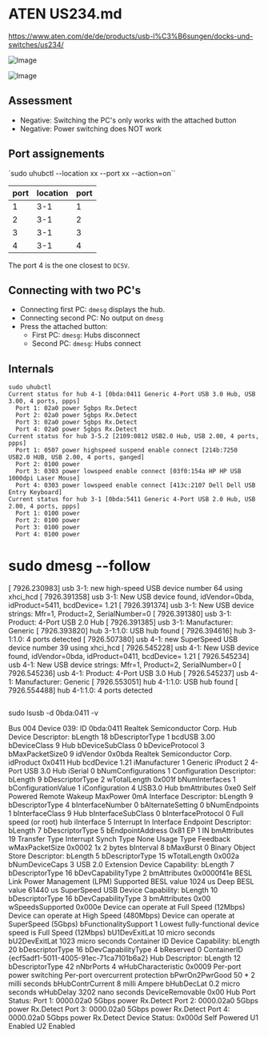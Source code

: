 # ATEN US234.md

https://www.aten.com/de/de/products/usb-l%C3%B6sungen/docks-und-switches/us234/

![Image](https://assets.aten.com/product/image/us234.mobility-&-usb.usb-peripheral-switches.45.jpg)

![Image](https://assets.aten.com/product/image/us234.mobility-&-usb.usb-peripheral-switches.front.jpg)

## Assessment

* Negative: Switching the PC's only works with the attached button
* Negative: Power switching does NOT work


## Port assignements

`sudo uhubctl --location xx --port xx --action=on``

| port | location | port
|  - | - | - |
|  1 | 3-1 | 1 |
|  2 | 3-1 | 2 |
|  3 | 3-1 | 3 |
|  4 | 3-1 | 4 |

The port 4 is the one closest to `DC5V`.

## Connecting with two PC's

* Connecting first PC: `dmesg` displays the hub.
* Connecting second PC: No output on `dmesg`
* Press the attached button:
  * First PC: `dmesg`: Hubs disconnect
  * Second PC: `dmesg`: Hubs connect

## Internals

```
sudo uhubctl
Current status for hub 4-1 [0bda:0411 Generic 4-Port USB 3.0 Hub, USB 3.00, 4 ports, ppps]
  Port 1: 02a0 power 5gbps Rx.Detect
  Port 2: 02a0 power 5gbps Rx.Detect
  Port 3: 02a0 power 5gbps Rx.Detect
  Port 4: 02a0 power 5gbps Rx.Detect
Current status for hub 3-5.2 [2109:0812 USB2.0 Hub, USB 2.00, 4 ports, ppps]
  Port 1: 0507 power highspeed suspend enable connect [214b:7250 USB2.0 HUB, USB 2.00, 4 ports, ganged]
  Port 2: 0100 power
  Port 3: 0303 power lowspeed enable connect [03f0:154a HP HP USB 1000dpi Laser Mouse]
  Port 4: 0303 power lowspeed enable connect [413c:2107 Dell Dell USB Entry Keyboard]
Current status for hub 3-1 [0bda:5411 Generic 4-Port USB 2.0 Hub, USB 2.00, 4 ports, ppps]
  Port 1: 0100 power
  Port 2: 0100 power
  Port 3: 0100 power
  Port 4: 0100 power
```

# sudo dmesg --follow

[ 7926.230983] usb 3-1: new high-speed USB device number 64 using xhci_hcd
[ 7926.391358] usb 3-1: New USB device found, idVendor=0bda, idProduct=5411, bcdDevice= 1.21
[ 7926.391374] usb 3-1: New USB device strings: Mfr=1, Product=2, SerialNumber=0
[ 7926.391380] usb 3-1: Product: 4-Port USB 2.0 Hub
[ 7926.391385] usb 3-1: Manufacturer: Generic
[ 7926.393820] hub 3-1:1.0: USB hub found
[ 7926.394616] hub 3-1:1.0: 4 ports detected
[ 7926.507380] usb 4-1: new SuperSpeed USB device number 39 using xhci_hcd
[ 7926.545228] usb 4-1: New USB device found, idVendor=0bda, idProduct=0411, bcdDevice= 1.21
[ 7926.545234] usb 4-1: New USB device strings: Mfr=1, Product=2, SerialNumber=0
[ 7926.545236] usb 4-1: Product: 4-Port USB 3.0 Hub
[ 7926.545237] usb 4-1: Manufacturer: Generic
[ 7926.553051] hub 4-1:1.0: USB hub found
[ 7926.554488] hub 4-1:1.0: 4 ports detected
```

```
sudo lsusb -d 0bda:0411 -v

Bus 004 Device 039: ID 0bda:0411 Realtek Semiconductor Corp. Hub
Device Descriptor:
  bLength                18
  bDescriptorType         1
  bcdUSB               3.00
  bDeviceClass            9 Hub
  bDeviceSubClass         0 
  bDeviceProtocol         3 
  bMaxPacketSize0         9
  idVendor           0x0bda Realtek Semiconductor Corp.
  idProduct          0x0411 Hub
  bcdDevice            1.21
  iManufacturer           1 Generic
  iProduct                2 4-Port USB 3.0 Hub
  iSerial                 0 
  bNumConfigurations      1
  Configuration Descriptor:
    bLength                 9
    bDescriptorType         2
    wTotalLength       0x001f
    bNumInterfaces          1
    bConfigurationValue     1
    iConfiguration          4 USB3.0 Hub
    bmAttributes         0xe0
      Self Powered
      Remote Wakeup
    MaxPower                0mA
    Interface Descriptor:
      bLength                 9
      bDescriptorType         4
      bInterfaceNumber        0
      bAlternateSetting       0
      bNumEndpoints           1
      bInterfaceClass         9 Hub
      bInterfaceSubClass      0 
      bInterfaceProtocol      0 Full speed (or root) hub
      iInterface              5 Interrupt In Interface
      Endpoint Descriptor:
        bLength                 7
        bDescriptorType         5
        bEndpointAddress     0x81  EP 1 IN
        bmAttributes           19
          Transfer Type            Interrupt
          Synch Type               None
          Usage Type               Feedback
        wMaxPacketSize     0x0002  1x 2 bytes
        bInterval               8
        bMaxBurst               0
Binary Object Store Descriptor:
  bLength                 5
  bDescriptorType        15
  wTotalLength       0x002a
  bNumDeviceCaps          3
  USB 2.0 Extension Device Capability:
    bLength                 7
    bDescriptorType        16
    bDevCapabilityType      2
    bmAttributes   0x0000f41e
      BESL Link Power Management (LPM) Supported
    BESL value     1024 us 
    Deep BESL value    61440 us 
  SuperSpeed USB Device Capability:
    bLength                10
    bDescriptorType        16
    bDevCapabilityType      3
    bmAttributes         0x00
    wSpeedsSupported   0x000e
      Device can operate at Full Speed (12Mbps)
      Device can operate at High Speed (480Mbps)
      Device can operate at SuperSpeed (5Gbps)
    bFunctionalitySupport   1
      Lowest fully-functional device speed is Full Speed (12Mbps)
    bU1DevExitLat          10 micro seconds
    bU2DevExitLat        1023 micro seconds
  Container ID Device Capability:
    bLength                20
    bDescriptorType        16
    bDevCapabilityType      4
    bReserved               0
    ContainerID             {ecf5adf1-5011-4005-91ec-71ca7101b6a2}
Hub Descriptor:
  bLength              12
  bDescriptorType      42
  nNbrPorts             4
  wHubCharacteristic 0x0009
    Per-port power switching
    Per-port overcurrent protection
  bPwrOn2PwrGood       50 * 2 milli seconds
  bHubContrCurrent      8 milli Ampere
  bHubDecLat          0.2 micro seconds
  wHubDelay          3202 nano seconds
  DeviceRemovable    0x00
 Hub Port Status:
   Port 1: 0000.02a0 5Gbps power Rx.Detect
   Port 2: 0000.02a0 5Gbps power Rx.Detect
   Port 3: 0000.02a0 5Gbps power Rx.Detect
   Port 4: 0000.02a0 5Gbps power Rx.Detect
Device Status:     0x000d
  Self Powered
  U1 Enabled
  U2 Enabled
```
